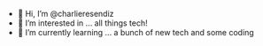 - 👋 Hi, I’m @charlieresendiz
- 👀 I’m interested in ... all things tech!
- 🌱 I’m currently learning ... a bunch of new tech and some coding

<!---
charlieresendiz/charlieresendiz is a ✨ special ✨ repository because its `README.md` (this file) appears on your GitHub profile.
You can click the Preview link to take a look at your changes.
--->

